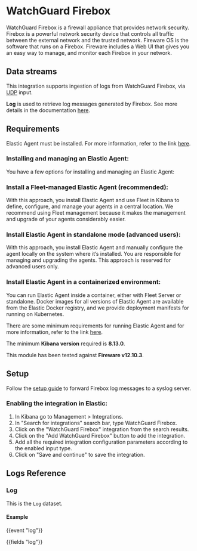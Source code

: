 # WatchGuard Firebox

WatchGuard Firebox is a firewall appliance that provides network security. Firebox is a powerful network security device that controls all traffic between the external network and the trusted network. Fireware OS is the software that runs on a Firebox. Fireware includes a Web UI that gives you an easy way to manage, and monitor each Firebox in your network.

## Data streams

This integration supports ingestion of logs from WatchGuard Firebox, via [UDP](https://www.elastic.co/guide/en/beats/filebeat/current/filebeat-input-udp.html) input.

**Log** is used to retrieve log messages generated by Firebox. See more details in the documentation [here](https://www.watchguard.com/help/docs/fireware/12/en-US/log_catalog/12_10_Log-Catalog.pdf).

## Requirements

Elastic Agent must be installed. For more information, refer to the link [here](https://www.elastic.co/guide/en/fleet/current/elastic-agent-installation.html).

### Installing and managing an Elastic Agent:

You have a few options for installing and managing an Elastic Agent:

### Install a Fleet-managed Elastic Agent (recommended):

With this approach, you install Elastic Agent and use Fleet in Kibana to define, configure, and manage your agents in a central location. We recommend using Fleet management because it makes the management and upgrade of your agents considerably easier.

### Install Elastic Agent in standalone mode (advanced users):

With this approach, you install Elastic Agent and manually configure the agent locally on the system where it’s installed. You are responsible for managing and upgrading the agents. This approach is reserved for advanced users only.

### Install Elastic Agent in a containerized environment:

You can run Elastic Agent inside a container, either with Fleet Server or standalone. Docker images for all versions of Elastic Agent are available from the Elastic Docker registry, and we provide deployment manifests for running on Kubernetes.

There are some minimum requirements for running Elastic Agent and for more information, refer to the link [here](https://www.elastic.co/guide/en/fleet/current/elastic-agent-installation.html#_minimum_requirements).

The minimum **Kibana version** required is **8.13.0**.

This module has been tested against **Fireware v12.10.3**.

## Setup

Follow the [setup guide](https://www.watchguard.com/help/docs/help-center/en-US/Content/en-US/Fireware/logging/send_logs_to_syslog_c.html) to forward Firebox log messages to a syslog server.

### Enabling the integration in Elastic:

1. In Kibana go to Management > Integrations.
2. In "Search for integrations" search bar, type WatchGuard Firebox.
3. Click on the "WatchGuard Firebox" integration from the search results.
4. Click on the "Add WatchGuard Firebox" button to add the integration.
5. Add all the required integration configuration parameters according to the enabled input type.
6. Click on "Save and continue" to save the integration.

## Logs Reference

### Log

This is the `Log` dataset.

#### Example

{{event "log"}}

{{fields "log"}}
